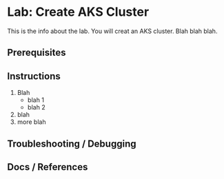 # Lab: Create AKS Cluster
This is the info about the lab. You will creat an AKS cluster. Blah blah blah.

## Prerequisites 


## Instructions

1. Blah
    * blah 1
    * blah 2
2. blah
3. more blah



## Troubleshooting / Debugging

## Docs / References

